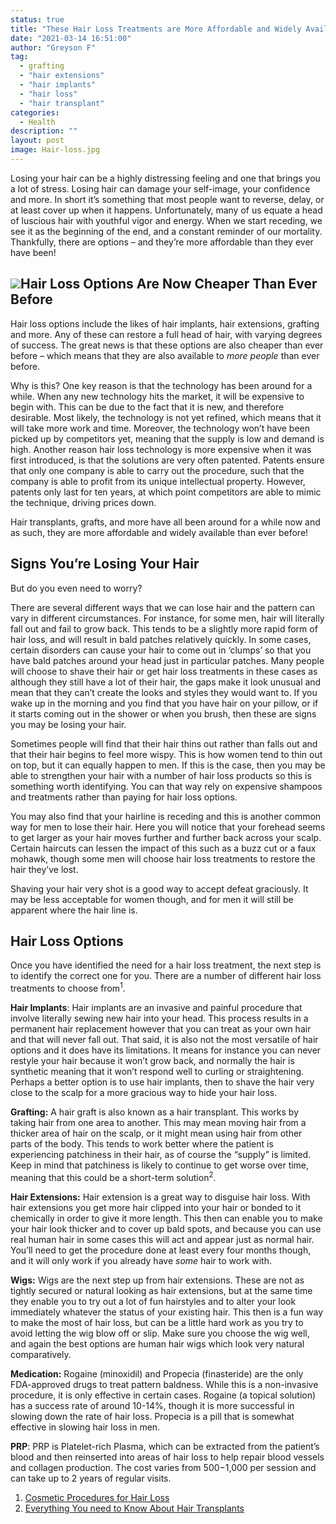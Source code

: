 ```yaml
---
status: true
title: "These Hair Loss Treatments are More Affordable and Widely Available Than Ever Before!"
date: "2021-03-14 16:51:00"
author: "Greyson F"
tag:
  - grafting
  - "hair extensions"
  - "hair implants"
  - "hair loss"
  - "hair transplant"
categories:
  - Health
description: ""
layout: post
image: Hair-loss.jpg
---
```


Losing your hair can be a highly distressing feeling and one that brings you a lot of stress. Losing hair can damage your self-image, your confidence and more. In short it’s something that most people want to reverse, delay, or at least cover up when it happens. Unfortunately, many of us equate a head of luscious hair with youthful vigor and energy. When we start receding, we see it as the beginning of the end, and a constant reminder of our mortality. Thankfully, there are options – and they’re more affordable than they ever have been!

## ![](/posts/Hair-loss.jpg)Hair Loss Options Are Now Cheaper Than Ever Before

Hair loss options include the likes of hair implants, hair extensions, grafting and more. Any of these can restore a full head of hair, with varying degrees of success. The great news is that these options are also cheaper than ever before – which means that they are also available to _more people_ than ever before.

Why is this? One key reason is that the technology has been around for a while. When any new technology hits the market, it will be expensive to begin with. This can be due to the fact that it is new, and therefore desirable. Most likely, the technology is not yet refined, which means that it will take more work and time. Moreover, the technology won’t have been picked up by competitors yet, meaning that the supply is low and demand is high. Another reason hair loss technology is more expensive when it was first introduced, is that the solutions are very often patented. Patents ensure that only one company is able to carry out the procedure, such that the company is able to profit from its unique intellectual property. However, patents only last for ten years, at which point competitors are able to mimic the technique, driving prices down.

Hair transplants, grafts, and more have all been around for a while now and as such, they are more affordable and widely available than ever before!

## Signs You’re Losing Your Hair

But do you even need to worry?

There are several different ways that we can lose hair and the pattern can vary in different circumstances. For instance, for some men, hair will literally fall out and fail to grow back. This tends to be a slightly more rapid form of hair loss, and will result in bald patches relatively quickly. In some cases, certain disorders can cause your hair to come out in ‘clumps’ so that you have bald patches around your head just in particular patches. Many people will choose to shave their hair or get hair loss treatments in these cases as although they still have a lot of their hair, the gaps make it look unusual and mean that they can’t create the looks and styles they would want to. If you wake up in the morning and you find that you have hair on your pillow, or if it starts coming out in the shower or when you brush, then these are signs you may be losing your hair.

Sometimes people will find that their hair thins out rather than falls out and that their hair begins to feel more wispy. This is how women tend to thin out on top, but it can equally happen to men. If this is the case, then you may be able to strengthen your hair with a number of hair loss products so this is something worth identifying. You can that way rely on expensive shampoos and treatments rather than paying for hair loss options.

You may also find that your hairline is receding and this is another common way for men to lose their hair. Here you will notice that your forehead seems to get larger as your hair moves further and further back across your scalp. Certain haircuts can lessen the impact of this such as a buzz cut or a faux mohawk, though some men will choose hair loss treatments to restore the hair they’ve lost.

Shaving your hair very shot is a good way to accept defeat graciously. It may be less acceptable for women though, and for men it will still be apparent where the hair line is.

## Hair Loss Options

Once you have identified the need for a hair loss treatment, the next step is to identify the correct one for you. There are a number of different hair loss treatments to choose from<sup>1</sup>.

**Hair Implants**: Hair implants are an invasive and painful procedure that involve literally sewing new hair into your head. This process results in a permanent hair replacement however that you can treat as your own hair and that will never fall out. That said, it is also not the most versatile of hair options and it does have its limitations. It means for instance you can never restyle your hair because it won’t grow back, and normally the hair is synthetic meaning that it won’t respond well to curling or straightening. Perhaps a better option is to use hair implants, then to shave the hair very close to the scalp for a more gracious way to hide your hair loss.

**Grafting:** A hair graft is also known as a hair transplant. This works by taking hair from one area to another. This may mean moving hair from a thicker area of hair on the scalp, or it might mean using hair from other parts of the body. This tends to work better where the patient is experiencing patchiness in their hair, as of course the “supply” is limited. Keep in mind that patchiness is likely to continue to get worse over time, meaning that this could be a short-term solution<sup>2</sup>.

**Hair Extensions:** Hair extension is a great way to disguise hair loss. With hair extensions you get more hair clipped into your hair or bonded to it chemically in order to give it more length. This then can enable you to make your hair look thicker and to cover up bald spots, and because you can use real human hair in some cases this will act and appear just as normal hair. You’ll need to get the procedure done at least every four months though, and it will only work if you already have _some_ hair to work with.

**Wigs:** Wigs are the next step up from hair extensions. These are not as tightly secured or natural looking as hair extensions, but at the same time they enable you to try out a lot of fun hairstyles and to alter your look immediately whatever the status of your existing hair. This then is a fun way to make the most of hair loss, but can be a little hard work as you try to avoid letting the wig blow off or slip. Make sure you choose the wig well, and again the best options are human hair wigs which look very natural comparatively.

**Medication:** Rogaine (minoxidil) and Propecia (finasteride) are the only FDA-approved drugs to treat pattern baldness. While this is a non-invasive procedure, it is only effective in certain cases. Rogaine (a topical solution) has a success rate of around 10-14%, though it is more successful in slowing down the rate of hair loss. Propecia is a pill that is somewhat effective in slowing hair loss in men.

**PRP**: PRP is Platelet-rich Plasma, which can be extracted from the patient’s blood and then reinserted into areas of hair loss to help repair blood vessels and collagen production. The cost varies from $500-$1,000 per session and can take up to 2 years of regular visits.

1. [Cosmetic Procedures for Hair Loss](https://www.webmd.com/skin-problems-and-treatments/hair-loss/cosmetic-procedures-hair-loss#1)
2. [Everything You need to Know About Hair Transplants](https://www.healthline.com/health/does-hair-transplant-work)
